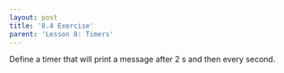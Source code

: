 ```yaml
---
layout: post
title: '8.4 Exercise'
parent: 'Lesson 8: Timers'
---
```


Define a timer that will print a message after 2 s and then every second.